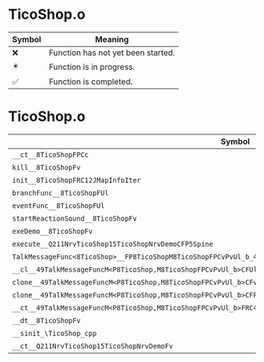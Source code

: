 # TicoShop.o
| Symbol | Meaning 
| ------------- | ------------- 
| :x: | Function has not yet been started. 
| :eight_pointed_black_star: | Function is in progress. 
| :white_check_mark: | Function is completed. 


# TicoShop.o
| Symbol | Decompiled? |
| ------------- | ------------- |
| `__ct__8TicoShopFPCc` | :x: |
| `kill__8TicoShopFv` | :x: |
| `init__8TicoShopFRC12JMapInfoIter` | :x: |
| `branchFunc__8TicoShopFUl` | :x: |
| `eventFunc__8TicoShopFUl` | :x: |
| `startReactionSound__8TicoShopFv` | :x: |
| `exeDemo__8TicoShopFv` | :x: |
| `execute__Q211NrvTicoShop15TicoShopNrvDemoCFP5Spine` | :x: |
| `TalkMessageFunc<8TicoShop>__FP8TicoShopM8TicoShopFPCvPvUl_b_49TalkMessageFuncM<P8TicoShop,M8TicoShopFPCvPvUl_b>` | :x: |
| `__cl__49TalkMessageFuncM<P8TicoShop,M8TicoShopFPCvPvUl_b>CFUl` | :x: |
| `clone__49TalkMessageFuncM<P8TicoShop,M8TicoShopFPCvPvUl_b>CFv` | :x: |
| `clone__49TalkMessageFuncM<P8TicoShop,M8TicoShopFPCvPvUl_b>CFP7JKRHeap` | :x: |
| `__ct__49TalkMessageFuncM<P8TicoShop,M8TicoShopFPCvPvUl_b>FRC49TalkMessageFuncM<P8TicoShop,M8TicoShopFPCvPvUl_b>` | :x: |
| `__dt__8TicoShopFv` | :x: |
| `__sinit_\TicoShop_cpp` | :x: |
| `__ct__Q211NrvTicoShop15TicoShopNrvDemoFv` | :x: |
